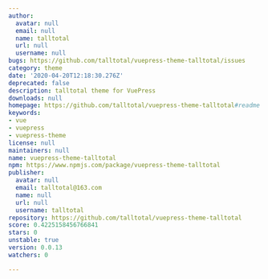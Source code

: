 ```yaml
---
author:
  avatar: null
  email: null
  name: talltotal
  url: null
  username: null
bugs: https://github.com/talltotal/vuepress-theme-talltotal/issues
category: theme
date: '2020-04-20T12:18:30.276Z'
deprecated: false
description: talltotal theme for VuePress
downloads: null
homepage: https://github.com/talltotal/vuepress-theme-talltotal#readme
keywords:
- vue
- vuepress
- vuepress-theme
license: null
maintainers: null
name: vuepress-theme-talltotal
npm: https://www.npmjs.com/package/vuepress-theme-talltotal
publisher:
  avatar: null
  email: talltotal@163.com
  name: null
  url: null
  username: talltotal
repository: https://github.com/talltotal/vuepress-theme-talltotal
score: 0.4225158456766841
stars: 0
unstable: true
version: 0.0.13
watchers: 0

---
```


